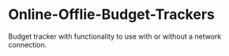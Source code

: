 # Online-Offlie-Budget-Trackers
Budget tracker with functionality to use with or without a network connection. 
